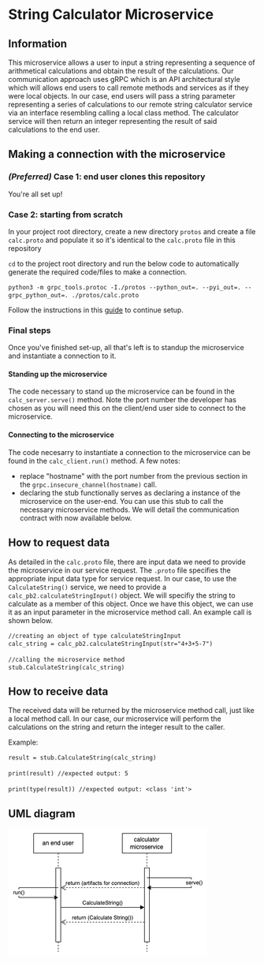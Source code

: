 # String Calculator Microservice

## Information
This microservice allows a user to input a string representing a sequence of arithmetical calculations and obtain the result of the calculations. Our communication approach uses gRPC which is an API architectural style which will allows end users to call remote methods and services as if they were local objects. In our case, end users will pass a string parameter representing a series of calculations to our remote string calculator service via an interface resembling calling a local class method. The calculator service will then return an integer representing the result of said calculations to the end user.

## Making a connection with the microservice
### *(Preferred)* Case 1: end user clones this repository
You're all set up!

### Case 2: starting from scratch
In your project root directory, create a new directory `protos` and create a file `calc.proto` and populate it so it's identical to the `calc.proto` file in this repository

`cd` to the project root directory and run the below code to automatically generate the required code/files to make a connection.

```
python3 -m grpc_tools.protoc -I./protos --python_out=. --pyi_out=. --grpc_python_out=. ./protos/calc.proto
```

Follow the instructions in this [guide](https://grpc.io/docs/languages/python/basics/#server) to continue setup.


### Final steps
Once you've finished set-up, all that's left is to standup the microservice and instantiate a connection to it.

#### Standing up the microservice
The code necessary to stand up the microservice can be found in the `calc_server.serve()` method. Note the port number the developer has chosen as you will need this on the client/end user side to connect to the microservice.

#### Connecting to the microservice
The code necesarry to instantiate a connection to the microservice can be found in the `calc_client.run()` method.
A few notes:
- replace "hostname" with the port number from the previous section in the `grpc.insecure_channel(hostname)` call.
- declaring the stub functionally serves as declaring a instance of the microservice on the user-end. You can use this stub to call the necessary microservice methods. We will detail the communication contract with now available below.


## How to request data
As detailed in the `calc.proto` file, there are input data we need to provide the microservice in our service request.
The `.proto` file specifies the appropriate input data type for service request. In our case, to use the `CalculateString()` service, we need to provide a `calc_pb2.calculateStringInput()` object. We will specifiy the string to calculate as a member of this object. Once we have this object, we can use it as an input parameter in the microservice method call. An example call is shown below.

```
//creating an object of type calculateStringInput
calc_string = calc_pb2.calculateStringInput(str="4+3+5-7")

//calling the microservice method
stub.CalculateString(calc_string)

```

## How to receive data
The received data will be returned by the microservice method call, just like a local method call. In our case, our microservice will perform the calculations on the string and return the integer result to the caller.

Example:
```
result = stub.CalculateString(calc_string)

print(result) //expected output: 5

print(type(result)) //expected output: <class 'int'>
```

## UML diagram

![uml diagram](./uml.png)